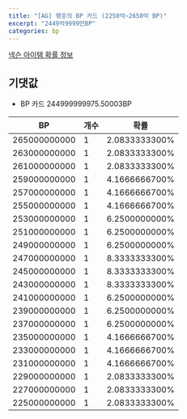 ```yaml
---
title: "[AG] 행운의 BP 카드 (2250억~2650억 BP)"
excerpt: "2449억9999만BP"
categories: bp
---
```

[넥슨 아이템 확률 정보](http://iteminfo.nexon.com/probability/fo4?sn=7267)

## 기댓값
  - BP 카드 244999999975.50003BP

|BP|개수|확률|
|---|---|---|
|265000000000|1|2.0833333300%|
|263000000000|1|2.0833333300%|
|261000000000|1|2.0833333300%|
|259000000000|1|4.1666666700%|
|257000000000|1|4.1666666700%|
|255000000000|1|4.1666666700%|
|253000000000|1|6.2500000000%|
|251000000000|1|6.2500000000%|
|249000000000|1|6.2500000000%|
|247000000000|1|8.3333333300%|
|245000000000|1|8.3333333300%|
|243000000000|1|8.3333333300%|
|241000000000|1|6.2500000000%|
|239000000000|1|6.2500000000%|
|237000000000|1|6.2500000000%|
|235000000000|1|4.1666666700%|
|233000000000|1|4.1666666700%|
|231000000000|1|4.1666666700%|
|229000000000|1|2.0833333300%|
|227000000000|1|2.0833333300%|
|225000000000|1|2.0833333300%|
